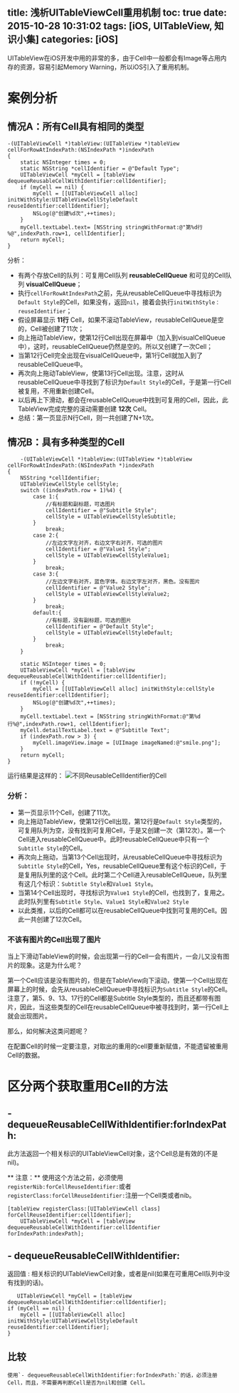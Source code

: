 ﻿title: 浅析UITableViewCell重用机制
toc: true
date: 2015-10-28 10:31:02
tags: [iOS, UITableView, 知识小集]
categories: [iOS]
---
UITableView在iOS开发中用的非常的多，由于Cell中一般都会有Image等占用内存的资源，容易引起Memory Warning，所以iOS引入了重用机制。

# 案例分析

## 情况A：所有Cell具有相同的类型

    -(UITableViewCell *)tableView:(UITableView *)tableView cellForRowAtIndexPath:(NSIndexPath *)indexPath
    {
        static NSInteger times = 0;
        static NSString *cellIdentifier = @"Default Type";
        UITableViewCell *myCell = [tableView dequeueReusableCellWithIdentifier:cellIdentifier];
        if (myCell == nil) {
            myCell = [[UITableViewCell alloc] initWithStyle:UITableViewCellStyleDefault reuseIdentifier:cellIdentifier];
            NSLog(@"创建%d次",++times);
        }
        myCell.textLabel.text= [NSString stringWithFormat:@"第%d行 %@",indexPath.row+1, cellIdentifier];
        return myCell;
    }
    
分析：

- 有两个存放Cell的队列：可复用Cell队列 **reusableCellQueue** 和可见的Cell队列 **visualCellQueue**；
- 执行`cellForRowAtIndexPath`之前，先从reusableCellQueue中寻找标识为`Default Style`的Cell，如果没有，返回`nil`，接着会执行`initWithStyle：reuseIdentifier`；
- 假设屏幕显示 **11行** Cell，如果不滚动TableView，reusableCellQueue是空的，Cell被创建了11次；
- 向上拖动TableView，使第12行Cell出现在屏幕中（加入到visualCellQueue中），这时，reusableCellQueue仍然是空的。所以又创建了一次Cell；
- 当第12行Cell完全出现在visualCellQueue中，第1行Cell就加入到了reusableCellQueue中。
- 再次向上拖动TableView，使第13行Cell出现。注意，这时从reusableCellQueue中寻找到了标识为`Default Style`的Cell，于是第一行Cell被复用，不用重新创建Cell。
- 以后再上下滑动，都会在reusableCellQueue中找到可复用的Cell，因此，此TableView完成完整的滚动需要创建 **12次** Cell。
- 总结：第一页显示N行Cell，则一共创建了N+1次。
    
## 情况B：具有多种类型的Cell

        -(UITableViewCell *)tableView:(UITableView *)tableView cellForRowAtIndexPath:(NSIndexPath *)indexPath
    {
        NSString *cellIdentifier;
        UITableViewCellStyle cellStyle;
        switch ((indexPath.row + 1)%4) {
            case 1:{
                //有标题和副标题，可选图片
                cellIdentifier = @"Subtitle Style";
                cellStyle = UITableViewCellStyleSubtitle;
            }
                break;
            case 2:{
                //左边文字左对齐，右边文字右对齐，可选的图片
                cellIdentifier = @"Value1 Style";
                cellStyle = UITableViewCellStyleValue1;
            }
                break;
            case 3:{
                //左边文字右对齐，蓝色字体。右边文字左对齐，黑色。没有图片
                cellIdentifier = @"Value2 Style";
                cellStyle = UITableViewCellStyleValue2;
            }
                break;
            default:{
                //有标题，没有副标题，可选的图片
                cellIdentifier = @"Default Style";
                cellStyle = UITableViewCellStyleDefault;
            }
                break;
        }
    
        static NSInteger times = 0;
        UITableViewCell *myCell = [tableView dequeueReusableCellWithIdentifier:cellIdentifier];
        if (!myCell) {
            myCell = [[UITableViewCell alloc] initWithStyle:cellStyle reuseIdentifier:cellIdentifier];
            NSLog(@"创建%d次",++times);
        }
        myCell.textLabel.text = [NSString stringWithFormat:@"第%d行%@",indexPath.row+1, cellIdentifier];
        myCell.detailTextLabel.text = @"Subtitle Text";
        if (indexPath.row > 3) {
            myCell.imageView.image = [UIImage imageNamed:@"smile.png"];
        }
        return myCell;
    }
    
    
运行结果是这样的：
    ![不同ReusableCellIdentifier的Cell][1]

### 分析：

-  第一页显示11个Cell，创建了11次。
-  向上拖动TableView，使第12行Cell出现，第12行是`Default Style`类型的，可复用队列为空，没有找到可复用Cell，于是又创建一次（第12次）。第一个Cell进入reusableCellQueue中。此时reusableCellQueue中只有一个`Subtitle Style`的Cell。
-  再次向上拖动，当第13个Cell出现时，从reusableCellQueue中寻找标识为`Subtitle Style`的Cell，Yes，reusableCellQueue里有这个标识的Cell，于是复用队列里的这个Cell。此时第二个Cell进入reusableCellQueue，队列里有这几个标识：`Subtitle Style`和`Value1 Style`。
-  当第14个Cell出现时，寻找标识为`Value1 Style`的Cell，也找到了，复用之。此时队列里有`Subtitle Style`、`Value1 Style`和`Value2 Style`
-  以此类推，以后的Cell都可以在reusableCellQueue中找到可复用的Cell。因此一共创建了12次Cell。

### 不该有图片的Cell出现了图片
当上下滑动TableView的时候，会出现第一行的Cell一会有图片，一会儿又没有图片的现象。这是为什么呢？


第一个Cell应该是没有图片的，但是在TableView向下滚动，使第一个Cell出现在屏幕上的时候，会先从reusableCellQueue中寻找标识为`Subtitle Style`的Cell。注意了，第5、9、13、17行的Cell都是Subtitle Style类型的，而且还都带有图片，因此，当这些类型的Cell在reusableCellQueue中被寻找到时，第一行Cell上就会出现图片。


那么，如何解决这类问题呢？


在配置Cell的时候一定要注意，对取出的重用的cell要重新赋值，不能遗留被重用Cell的数据。

    

# 区分两个获取重用Cell的方法

## - dequeueReusableCellWithIdentifier:forIndexPath:
此方法返回一个相关标识的UITableViewCell对象，这个Cell总是有效的(不是nil)。

** 注意：**
使用这个方法之前，必须使用`registerNib:forCellReuseIdentifier:`或者`registerClass:forCellReuseIdentifier:`注册一个Cell类或者nib。


    [tableView registerClass:[UITableViewCell class] forCellReuseIdentifier:cellIdentifier];
        UITableViewCell *myCell = [tableView dequeueReusableCellWithIdentifier:cellIdentifier forIndexPath:indexPath];

## - dequeueReusableCellWithIdentifier:
   返回值 : 相关标识的UITableViewCell对象，或者是nil(如果在可重用Cell队列中没有找到的话)。
   
       UITableViewCell *myCell = [tableView dequeueReusableCellWithIdentifier:cellIdentifier];
    if (myCell == nil) {
        myCell = [[UITableViewCell alloc] initWithStyle:UITableViewCellStyleDefault reuseIdentifier:cellIdentifier];
    }
## 比较
    使用`- dequeueReusableCellWithIdentifier:forIndexPath:`的话，必须注册Cell，而且，不需要再判断Cell是否为nil和创建 Cell。
    
    



    
    
    


  [1]: http://7xlt6k.com1.z0.glb.clouddn.com/Simulator%20Screen%20Shot%202015%E5%B9%B410%E6%9C%8828%E6%97%A5%20%E4%B8%8B%E5%8D%881.41.28.png